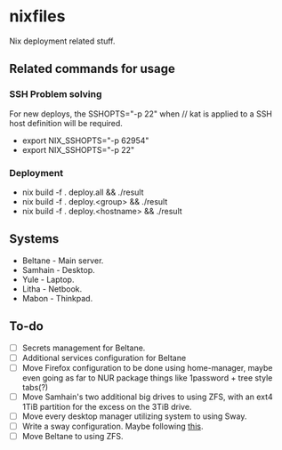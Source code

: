 # nixfiles

Nix deployment related stuff.

## Related commands for usage

### SSH Problem solving

For new deploys, the SSHOPTS="-p 22" when // kat is applied to a SSH host definition will be required.

* export NIX_SSHOPTS="-p 62954"
* export NIX_SSHOPTS="-p 22"

### Deployment

* nix build -f . deploy.all && ./result
* nix build -f . deploy.\<group\> && ./result
* nix build -f . deploy.\<hostname\> && ./result

## Systems

* Beltane - Main server.
* Samhain - Desktop.
* Yule - Laptop.
* Litha - Netbook.
* Mabon - Thinkpad.

## To-do

- [ ] Secrets management for Beltane.
- [ ] Additional services configuration for Beltane
- [ ] Move Firefox configuration to be done using home-manager, maybe even going as far to NUR package things like 1password + tree style tabs(?)
- [ ] Move Samhain's two additional big drives to using ZFS, with an ext4 1TiB partition for the excess on the 3TiB drive.
- [ ] Move every desktop manager utilizing system to using Sway.
- [ ] Write a sway configuration. Maybe following [this](http://blog.patapon.info/nixos-systemd-sway/).
- [ ] Move Beltane to using ZFS.